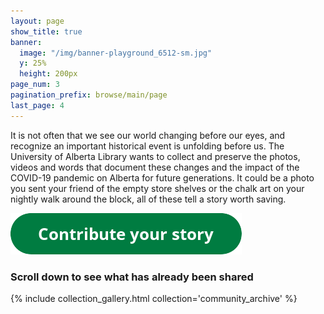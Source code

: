```yaml
---
layout: page
show_title: true
banner:
  image: "/img/banner-playground_6512-sm.jpg"
  y: 25%
  height: 200px
page_num: 3
pagination_prefix: browse/main/page
last_page: 4
---
```


It is not often that we see our world changing before our eyes, and recognize an important historical event is unfolding before us. The University of Alberta Library wants to collect and preserve the photos, videos and words that document these changes and the impact of the COVID-19 pandemic on Alberta for future generations. It could be a photo you sent your friend of the empty store shelves or the chalk art on your nightly walk around the block, all of these tell a story worth saving.

<a href="https://forms.gle/X2KGaEPSj9VYGPEo8"><img src="img/button_contribute-your-story.png" alt="Contribute your story here"></a>
### Scroll down to see what has already been shared
{% include collection_gallery.html collection='community_archive' %}
